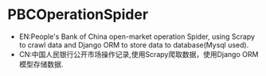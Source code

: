 # PBCOperationSpider
* EN:People's Bank of China open-market operation Spider, using Scrapy to crawl data and Django ORM to store data to database(Mysql used).
* CN:中国人民银行公开市场操作记录,使用Scrapy爬取数据，使用Django ORM模型存储数据.
